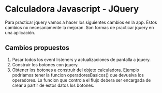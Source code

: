 # Calculadora Javascript - JQuery

Para practicar jquery vamos a hacer los siguientes cambios en la app. Estos cambios no necesariamente la mejoran. Son formas de practicar jquery en una aplicación.

## Cambios propuestos

1. Pasar todos los event listeners y actualizaciones de pantalla a jquery.
2. Construir los botones con jquery.
3. Obtener los botones a construir del objeto calculadora. Ejemplo podriamos tener la funcion operadoresBasicos() que devuelva los operadores. La funcion que controla el flujo debera ser encargada de crear a partir de estos datos los botones.